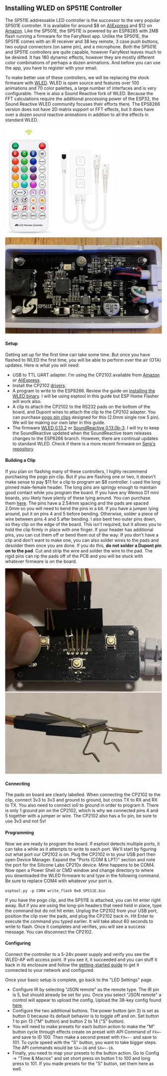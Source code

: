 ## Installing WLED on SP511E Controller

The SP511E addressable LED controller is the successor to the very popular SP501E controller. It is available for around $8 
on [AliExpress](https://www.aliexpress.com/item/1005002944086008.html?) and $12 on [Amazon](https://www.amazon.com/WS2811-WS2812-Controller-Bluetooth-DC5-24V/dp/B09CGNWDWF/). 
Like the SP501E, the SP511E is powered by an ESP8285 with 2MB flash running a firmware for the FairyNest app. 
Unlike the SP501E, the SP511E comes with an IR receiver and 38 key remote, 3 case push buttons, two output connectors (on same pin), 
and a microphone. Both the SP501E and SP511E controllers are quite capable, however FairyNest leaves much to be desired. 
It has 180 dynamic effects, however they are mostly different color combinations of perhaps a dozen animations. 
And before you can use the app, you have to register with your email.  

To make better use of these controllers, we will be replacing the stock firmware with [WLED](https://github.com/Aircoookie/WLED).
WLED is open source and features over 100 animations and 70 color palettes, a large number of interfaces and is very configurable.
There is also a Sound Reactive fork of WLED. Because the FFT calculations require the additional processing power of the ESP32, the Sound Reactive
WLED community focuses their efforts there. The EPS8266 version does not have 2D matrix support or FFT effects, but it does have
over a dozen sound reactive animations in addition to all the effects in standard WLED. 

![SP511E Controller](media/sp511e_remote_controller.png)
![front](media/sp511e_front.jpg)

#### Setup
Getting set up for the first time can take some time.  But once you have flashed to WLED the first time, you will be able
to perform over the air (OTA) updates.  Here is what you will need:
- USB to TTL UART adapter. I'm using the CP2102 available from [Amazon](https://www.amazon.com/HiLetgo-CP2102-Converter-Adapter-Downloader/dp/B00LODGRV8/) or [AliExpress](https://www.aliexpress.com/item/4000516394932.htm).
- Install the CP2102 [drivers](https://www.silabs.com/developers/usb-to-uart-bridge-vcp-drivers).
- A program to write to the ESP8266. Review the guide on [installing the WLED binary](https://kno.wled.ge/basics/install-binary/). I will be using esptool in this guide but ESP Home Flasher will work also.
- A clip to attach the CP2102 to the RS232 pads on the bottom of the board, and Dupont wires to attach the clip to the CP2102 adapter. You can purchase [pogo pin clips](https://www.aliexpress.com/item/1005001409579446.html) designed for this (2.0mm single row 5 pin). We will be making our own later in this guide.
- The firmware [WLED 0.13.2](https://github.com/srg74/WLED-wemos-shield/raw/master/resources/Firmware/WLED_wemos_shield/v0.13.2-a0/SP511E_2M.bin) or [SoundReactive 0.13.0b-3](https://github.com/scottrbailey/WLED-Utils/raw/gh-pages/firmware/soundReactive_0.13.0-b3_sp511e.bin). I will try to keep the SoundReactive updated when the SoundReactive team releases changes to the ESP8266 branch. However, there are continual updates to standard WLED. Check if there is a more recent firmware on [Serg's repository](https://github.com/srg74/WLED-wemos-shield/tree/master/resources/Firmware/WLED_wemos_shield/)

#### Building a Clip
If you plan on flashing many of these controllers, I highly recommend purchasing the pogo pin clip. 
But if you are flashing one or two, it doesn't make sense to pay $11 for a clip to program an $8 controller. 
I used the long pinned male-female header. The long pins are springy enough to maintain good contact while you program the board.
If you have any Wemos D1 mini boards, you likely have plenty of these lying around. You can purchase them [here](https://www.aliexpress.com/item/1005003183490511.html).
The pins have a 2.54mm spacing and the pads are spaced 2.0mm so you will need to bend the pins in a bit. 
If you have a jumper lying around, put it on pins 4 and 5 before bending. Otherwise, solder a piece of wire between pins 4 and 5 after bending. 
I also bent two outer pins down, so they clip on the edge of the board. This isn't required, but it allows you to hold the 
clip firmly in place with one finger. If your header has additional pins, you can cut them off or bend them out of the way. 
If you don't have a clip and don't want to make one, you can also solder wires to the pads and desolder them once you are done. 
If you do this, __do not solder a Dupont pin on to the pad__. Cut and strip the wire and solder the wire to the pad. 
The rigid pins can rip the pads off of the PCB and you will be stuck with whatever firmware is on the board.  

![programming clip](media/sp511_with_clip.jpg)
![clip side view](media/programming_clip_side.jpg)
#### Connecting
The pads on board are clearly labelled. When connecting the CP2102 to the clip, connect 3v3 to 3v3 and ground to ground,
but cross TX to RX and RX to TX. You also need to connect io0 to ground in order to program it. There is only 1 ground pin on the
CP2102, which is why we connected pins 4 and 5 together with a jumper or wire. The CP2102 also has a 5v pin, be sure to use 3v3 and not 5v!
 
#### Programming
Now we are ready to program the board. If esptool detects multiple ports, it can take a while as it attempts to write to each port. 
We'll start by figuring out what port our CP2102 is on. Plug the CP2102 in to your USB port then
open Device Manager. Expand the "Ports (COM & LPT)" section and note the port for the Silicone Labs CP210x device.
Mine happens to be COM4. Now open a Power Shell or CMD window and change directory to where you downloaded the WLED firmware 
to and type in the following command.  Be sure to replace COM4 with whatever your port is.  

`esptool.py -p COM4 write_flash 0x0 SP511E.bin`  

If you have the pogo clip, and the SP511E is attached, you can hit enter right away. But if you are using the long-pin 
headers that need held in place, type the command but do not hit enter. Unplug the CP2102 from your USB port, position the clip
over the pads, and plug the CP2102 back in. Hit Enter to execute the command you typed earlier. It will take about 60 seconds
to write to flash. Once it completes and verifies, you will see a success message. You can disconnect the CP2102.

#### Configuring
Connect the controller to a 5-24v power supply and verify you see the WLED-AP wifi access point. If you see it, it succeeded
and you can stuff it back in its enclosure and follow the [getting-started guide](https://kno.wled.ge/basics/getting-started/) 
to get it connected to your network and configured. 

Once your basic setup is complete, go back to the "LED Settings" page.
- Configure IR by selecting "JSON remote" as the remote type. The IR pin is 5, but should already be set for you. Once you select "JSON remote" a control will appear to upload the config.  Upload the 38-key config found [here](https://kno.wled.ge/interfaces/json-ir/json_infrared/).
- Configure the two additional buttons. The power button (pin 2) is set as button 0 because its default behavior is to toggle off and on. Set button 1 to pin 13 ("M" button) and button 2 to 14 ("S" button). 
- You will need to make presets for each button action to make the "M" button cycle through effects create on preset with API Command of `FX=~` and save to ID 100. Then make a second preset with `FX=~-` and save to 101. To cycle speed with the "S" button, you want to take bigger steps. The API commands would be `SX=~16` and `SX=~-16`.
- Finally, you need to map your presets to the button action. Go to Config -> "Time & Macros" and set short press on button 1 to 100 and long press to 101. If you made presets for the "S" button, set them here as well.
